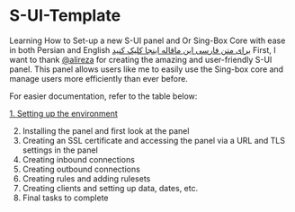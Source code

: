 # S-UI-Template
Learning How to Set-up a new S-UI panel and Or Sing-Box Core with ease in both Persian and English 
[برای متن فارسی این ماقاله اینجا کلیک کنید](https://github.com/PashaGH8101/S-UI-Template/edit/main/README_FA.md)
First, I want to thank [@alireza](https://github.com/alireza0) for creating the amazing and user-friendly S-UI panel. This panel allows users like me to easily use the Sing-box core and manage users more efficiently than ever before.

For easier documentation, refer to the table below:

[1. Setting up the environment](https://github.com/PashaGH8101/S-UI-Template/edit/main/README_FA.md)

2. Installing the panel and first look at the panel
3. Creating an SSL certificate and accessing the panel via a URL and TLS settings in the panel
4. Creating inbound connections
5. Creating outbound connections
6. Creating rules and adding rulesets
7. Creating clients and setting up data, dates, etc.
8. Final tasks to complete

